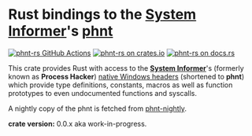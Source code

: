 Rust bindings to the [System Informer][sysinf]'s [phnt][docs-rs]
========================================

[![phnt-rs GitHub Actions][github.img]][github]
[![phnt-rs on crates.io][crates-io.img]][crates-io]
[![phnt-rs on docs.rs][docs-rs.img]][docs-rs]

This crate provides Rust with access to the **[System Informer][sysinf]**'s (formerly known as **Process Hacker**) [native Windows headers][sysinf.phnt] (shortened to **phnt**) which provide type definitions, constants, macros as well as function prototypes to even undocumented functions and syscalls.

A nightly copy of the phnt is fetched from [phnt-nightly][phnt.nightly].

**crate version:** 0.0.x aka work-in-progress.

[github]: https://github.com/oberrich/phnt-rs/actions/workflows/rust.yml
[github.img]: https://github.com/oberrich/phnt-rs/actions/workflows/rust.yml/badge.svg
[crates-io]: https://crates.io/crates/phnt
[crates-io.img]: https://img.shields.io/crates/v/phnt.svg
[docs-rs]: https://docs.rs/phnt
[docs-rs.img]: https://docs.rs/phnt/badge.svg

[sysinf]: https://github.com/winsiderss/systeminformer
[sysinf.phnt]: https://github.com/winsiderss/systeminformer/tree/master/phnt
[phnt.nightly]: https://github.com/oberrich/phnt_nightly
